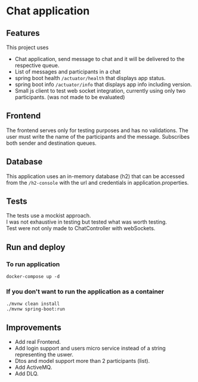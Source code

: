 # Chat application

## Features

This project uses 

* Chat application, send message to chat and it will be delivered to the respective queue.
* List of messages and participants in a chat
* spring boot health `/actuator/health` that displays app status.
* spring boot info `/actuator/info` that displays app info including version.
* Small js client to test web socket integration, currently using only two participants. (was not made to be evaluated)

## Frontend

The frontend serves only for testing purposes and has no validations.
The user must write the name of the participants and the message.
Subscribes both sender and destination queues.

## Database

This application uses an in-memory database (h2) that can be accessed from the `/h2-console` with the url and credentials in application.properties.

## Tests

The tests use a mockist approach.  
I was not exhaustive in testing but tested what was worth testing.  
Test were not only made to ChatController with webSockets.

## Run and deploy

### To run application
`docker-compose up -d`

### If you don't want to run the application as a container
`./mvnw clean install`  
`./mvnw spring-boot:run`

## Improvements

* Add real Frontend.
* Add login support and users micro service instead of a string representing the uswer.
* Dtos and model support more than 2 participants (list).
* Add ActiveMQ.
* Add DLQ.
